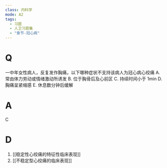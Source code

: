 ```yaml
---
class: 内科学
mode: A2
tags:
  - 习题
  - 人卫习题集
  - "章节-冠心病"
---
```


# Q
一中年女性病人，反复发作胸痛，以下哪种症状不支持该病人为冠心病心绞痛
A. 常由体力劳动或情绪激动所诱发 
B. 位于胸骨后及心前区
C. 持续时间小于 1min 
D. 胸痛呈紧缩感
E. 休息数分钟后缓解

# A
C

# D
1. [[稳定性心绞痛的特征性临床表现]]
2. [[不稳定型心绞痛的临床表现]]